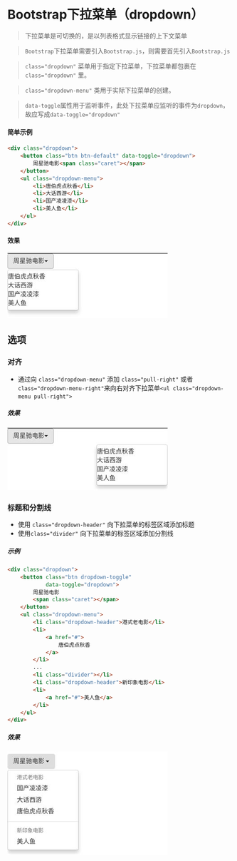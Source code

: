 # Bootstrap下拉菜单（dropdown）

> 下拉菜单是可切换的，是以列表格式显示链接的上下文菜单
    
> `Bootstrap`下拉菜单需要引入`Bootstrap.js`，则需要首先引入`Bootstrap.js`

> `class="dropdown"` 菜单用于指定下拉菜单，下拉菜单都包裹在 `class="dropdown"` 里。

> `class="dropdown-menu"` 类用于实际下拉菜单的创建。

> `data-toggle`属性用于监听事件，此处下拉菜单应监听的事件为`dropdown`，故应写成`data-toggle="dropdown"`

#### 简单示例

```html
<div class="dropdown">
    <button class="btn btn-default" data-toggle="dropdown">
        周星驰电影<span class="caret"></span>
    </button>
    <ul class="dropdown-menu">
        <li>唐伯虎点秋香</li>
        <li>大话西游</li>
        <li>国产凌凌漆</li>
        <li>美人鱼</li>
    </ul>
</div>
```

#### 效果

<img src="example_image/dropdown-simple.jpg" alt="简单的下拉菜单示例">

## 选项

### 对齐

* 通过向 `class="dropdown-menu"` 添加 `class="pull-right"` 或者`class="dropdown-menu-right"`来向右对齐下拉菜单`<ul class="dropdown-menu pull-right">`

##### 效果

<img src="example_image/dropdown-right.jpg" alt="菜单项向右对齐">

### 标题和分割线

* 使用 `class="dropdown-header"` 向下拉菜单的标签区域添加标题
* 使用`class="divider"` 向下拉菜单的标签区域添加分割线
##### 示例
```html
<div class="dropdown">
    <button class="btn dropdown-toggle"
            data-toggle="dropdown">
        周星驰电影
        <span class="caret"></span>
    </button>
    <ul class="dropdown-menu">
        <li class="dropdown-header">港式老电影</li>
        <li>
            <a href="#">
                唐伯虎点秋香
            </a>
        </li>
		...
        <li class="divider"></li>
        <li class="dropdown-header">新印象电影</li>
        <li>
            <a href="#">美人鱼</a>
        </li>
    </ul>
</div>
```
##### 效果
<img src="example_image/dropdown-header.jpg" alt="菜单项向右对齐">